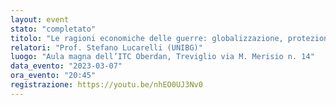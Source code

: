 ```yaml
---
layout: event
stato: "completato"
titolo: "Le ragioni economiche delle guerre: globalizzazione, protezionismo, conflitti"
relatori: "Prof. Stefano Lucarelli (UNIBG)"
luogo: "Aula magna dell’ITC Oberdan, Treviglio via M. Merisio n. 14"
data_evento: "2023-03-07"
ora_evento: "20:45"
registrazione: https://youtu.be/nhEO0UJ3Nv0
---
```

